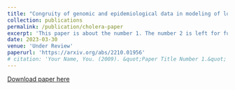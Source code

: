 ```yaml
---
title: "Congruity of genomic and epidemiological data in modeling of local cholera outbreaks"
collection: publications
permalink: /publication/cholera-paper
excerpt: 'This paper is about the number 1. The number 2 is left for future work.'
date: 2023-03-30
venue: 'Under Review'
paperurl: 'https://arxiv.org/abs/2210.01956'
# citation: 'Your Name, You. (2009). &quot;Paper Title Number 1.&quot; <i>Journal 1</i>. 1(1).'
---
```

<!-- This paper is about the number 1. The number 2 is left for future work. -->

[Download paper here](https://jeffkeithley.github.io/files/cholera-paper.pdf)

<!-- Recommended citation: Your Name, You. (2009). "Paper Title Number 1." <i>Journal 1</i>. 1(1). -->